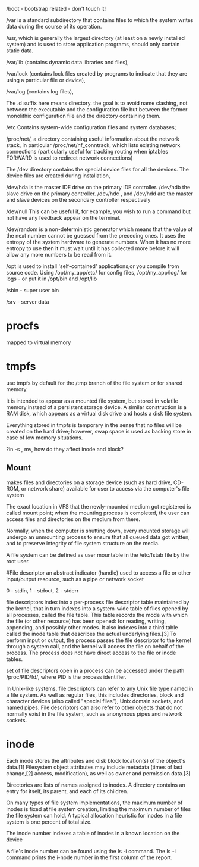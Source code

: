 /boot - bootstrap related - don't touch it!

/var is a standard subdirectory that contains files to which the system writes data during the course of its operation.

/usr, which is generally the largest directory (at least on a newly installed system) and is used to store application programs, should only contain static data.

/var/lib (contains dynamic data libraries and files), 

/var/lock (contains lock files created by programs to indicate that they are using a particular file or device),

/var/log (contains log files),

The .d suffix here means directory. the goal is to avoid name clashing, not between the executable and the configuration file but between the former monolithic configuration file and the directory containing them.

/etc Contains system-wide configuration files and system databases;

/proc/net/, a directory containing useful information about the network stack, in particular /proc/net/nf_conntrack, which lists existing network connections (particularly useful for tracking routing when iptables FORWARD is used to redirect network connections)

The /dev directory contains the special device files for all the devices. The device files are created during installation,

/dev/hda is the master IDE drive on the primary IDE controller. /dev/hdb the slave drive on the primary controller. /dev/hdc , and /dev/hdd are the master and slave devices on the secondary controller respectively

/dev/null This can be useful if, for example, you wish to run a command but not have any feedback appear on the terminal.

/dev/random is a non-deterministic generator which means that the value of the next number cannot be guessed from the preceding ones. It uses the entropy of the system hardware to generate numbers. When it has no more entropy to use then it must wait until it has collected more before it will allow any more numbers to be read from it.

/opt is used to install 'self-contained' applications,or you compile from source code. Using /opt/my_app/etc/ for config files, /opt/my_app/log/ for logs - or put it in /opt/bin and /opt/lib

/sbin - super user bin

/srv - server data

# procfs
mapped to virtual memory

# tmpfs
use tmpfs by default for the /tmp branch of the file system or for shared memory.

It is intended to appear as a mounted file system, but stored in volatile memory instead of a persistent storage device. A similar construction is a RAM disk, which appears as a virtual disk drive and hosts a disk file system.

Everything stored in tmpfs is temporary in the sense that no files will be created on the hard drive; however, swap space is used as backing store in case of low memory situations.

?ln -s , mv, how do they affect inode and block?


Mount
--------
makes files and directories on a storage device (such as hard drive, CD-ROM, or network share) available for user to access via the computer's file system

The exact location in VFS that the newly-mounted medium got registered is called mount point; when the mounting process is completed, the user can access files and directories on the medium from there.

Normally, when the computer is shutting down, every mounted storage will undergo an unmounting process to ensure that all queued data got written, and to preserve integrity of file system structure on the media.

A file system can be defined as user mountable in the /etc/fstab file by the root user.


#File descriptor
an abstract indicator (handle) used to access a file or other input/output resource, such as a pipe or network socket

0 - stdin, 1 - stdout, 2 - stderr

file descriptors index into a per-process file descriptor table maintained by the kernel, that in turn indexes into a system-wide table of files opened by all processes, called the file table. This table records the mode with which the file (or other resource) has been opened: for reading, writing, appending, and possibly other modes. It also indexes into a third table called the inode table that describes the actual underlying files.[3] To perform input or output, the process passes the file descriptor to the kernel through a system call, and the kernel will access the file on behalf of the process. The process does not have direct access to the file or inode tables.

set of file descriptors open in a process can be accessed under the path /proc/PID/fd/, where PID is the process identifier.

In Unix-like systems, file descriptors can refer to any Unix file type named in a file system. As well as regular files, this includes directories, block and character devices (also called "special files"), Unix domain sockets, and named pipes. File descriptors can also refer to other objects that do not normally exist in the file system, such as anonymous pipes and network sockets.

# inode

Each inode stores the attributes and disk block location(s) of the object's data.[1] Filesystem object attributes may include metadata (times of last change,[2] access, modification), as well as owner and permission data.[3]

Directories are lists of names assigned to inodes. A directory contains an entry for itself, its parent, and each of its children.

On many types of file system implementations, the maximum number of inodes is fixed at file system creation, limiting the maximum number of files the file system can hold. A typical allocation heuristic for inodes in a file system is one percent of total size.

The inode number indexes a table of inodes in a known location on the device

A file's inode number can be found using the ls -i command. The ls -i command prints the i-node number in the first column of the report.


